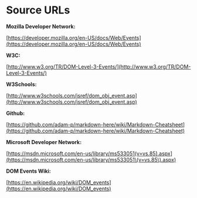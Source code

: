 # Source URLs

**Mozilla Developer Network:**

[https://developer.mozilla.org/en-US/docs/Web/Events](https://developer.mozilla.org/en-US/docs/Web/Events)

**W3C:**

[http://www.w3.org/TR/DOM-Level-3-Events/](http://www.w3.org/TR/DOM-Level-3-Events/)

**W3Schools:**

[http://www.w3schools.com/jsref/dom_obj_event.asp](http://www.w3schools.com/jsref/dom_obj_event.asp)

**Github:**

[https://github.com/adam-p/markdown-here/wiki/Markdown-Cheatsheet](https://github.com/adam-p/markdown-here/wiki/Markdown-Cheatsheet)

**Microsoft Developer Network:**

[https://msdn.microsoft.com/en-us/library/ms533051(v=vs.85).aspx](https://msdn.microsoft.com/en-us/library/ms533051\(v=vs.85\).aspx)

**DOM Events Wiki:**

[https://en.wikipedia.org/wiki/DOM_events](https://en.wikipedia.org/wiki/DOM_events)

